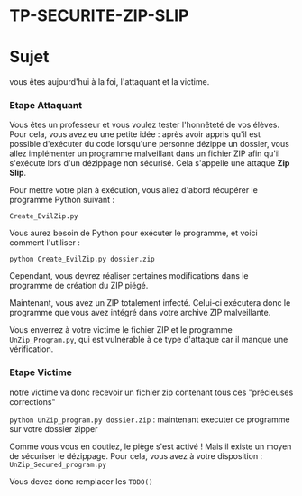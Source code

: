 # TP-SECURITE-ZIP-SLIP

# Sujet

vous êtes aujourd'hui à la foi, l'attaquant et la victime.

### Etape Attaquant

Vous êtes un professeur et vous voulez tester l'honnêteté de vos élèves.<br> Pour cela, vous avez eu une petite idée : après avoir appris qu'il est possible d'exécuter du code lorsqu'une personne dézippe un dossier, vous allez implémenter un programme malveillant dans un fichier ZIP afin qu'il s'exécute lors d'un dézippage non sécurisé. Cela s'appelle une attaque <strong>Zip Slip</strong>.

Pour mettre votre plan à exécution, vous allez d'abord récupérer le programme Python suivant :

`Create_EvilZip.py` 

Vous aurez besoin de Python pour exécuter le programme, et voici comment l'utiliser :
```
python Create_EvilZip.py dossier.zip
```

Cependant, vous devrez réaliser certaines modifications dans le programme de création du ZIP piégé.

Maintenant, vous avez un ZIP totalement infecté. Celui-ci exécutera donc le programme que vous avez intégré dans votre archive ZIP malveillante.

Vous enverrez à votre victime le fichier ZIP et le programme `UnZip_Program.py`, qui est vulnérable à ce type d'attaque car il manque une vérification.

### Etape Victime

notre victime va donc recevoir un fichier zip contenant tous ces "précieuses corrections"

`python UnZip_program.py dossier.zip` : maintenant executer ce programme sur votre dossier zipper<br>

Comme vous vous en doutiez, le piège s'est activé !
Mais il existe un moyen de sécuriser le dézippage. Pour cela, vous avez à votre disposition :
`UnZip_Secured_program.py`

Vous devez donc remplacer les `TODO()`